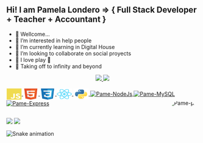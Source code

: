 ## Hi! I am Pamela Londero => { Full Stack Developer + Teacher + Accountant }
- 👋 Wellcome...
- 👀 I’m interested in help people
- 🌱 I’m currently learning in Digital House
- 💞️ I’m looking to collaborate on social proyects
- 💖 I love play 🏑
- 🚀 Taking off to infinity and beyond


<div align="center">
  <a href="https://github.com/pamela-londero">
  <img height="180em" src="https://github-readme-stats.vercel.app/api?username=pamela-londero&show_icons=true&theme=dracula&include_all_commits=true&count_private=true"/>
  <img height="180em" src="https://github-readme-stats.vercel.app/api/top-langs/?username=pamela-londero&layout=compact&langs_count=7&theme=dracula"/>
</div>
<div style="display: inline_block"><br>
  <img align="center" alt="Pame-Js" height="30" width="40" src="https://raw.githubusercontent.com/devicons/devicon/master/icons/javascript/javascript-plain.svg">
  <img align="center" alt="Pame-HTML" height="30" width="40" src="https://raw.githubusercontent.com/devicons/devicon/master/icons/html5/html5-original.svg">
  <img align="center" alt="Pame-CSS" height="30" width="40" src="https://raw.githubusercontent.com/devicons/devicon/master/icons/css3/css3-original.svg">
  <img align="center" alt="Pame-React" height="30" width="40" src="https://raw.githubusercontent.com/devicons/devicon/master/icons/react/react-original.svg">
  <img align="center" alt="Pame-Python" height="30" width="40" src="https://raw.githubusercontent.com/devicons/devicon/master/icons/python/python-original.svg">
  <img align="center" alt="Pame-NodeJs" height="30" width="40" src="https://cdn.jsdelivr.net/gh/devicons/devicon/icons/nodejs/nodejs-original.svg">
  <img align="center" alt="Pame-MySQL" height="30" width="40" src="https://cdn.jsdelivr.net/gh/devicons/devicon/icons/mysql/mysql-original.svg">
  <img align="center" alt="Pame-Express" height="30" width="40" src="https://cdn.jsdelivr.net/gh/devicons/devicon/icons/express/express-original.svg">
  <img align="right" alt="Pame-pic" height="150" style="border-radius:50px;"
       src='https://user-images.githubusercontent.com/80834774/149409272-e7d72e04-ad8b-42bd-ba83-1c9120d455d9.png'>
</div>
  
  ##
 
<div> 
<a href = "mailto:pamelalondero@gmail.com"><img src="https://img.shields.io/badge/-Gmail-%23333?style=for-the-badge&logo=gmail&logoColor=white" target="_blank"></a>
<a href="https://www.linkedin.com/in/pamela-londero" target="_blank"><img src="https://img.shields.io/badge/-LinkedIn-%230077B5?style=for-the-badge&logo=linkedin&logoColor=white" target="_blank"></a> 

  ![Snake animation](https://github.com/pamela-londero/pamela-londero/blob/output/github-contribution-grid-snake.svg)
</div>

